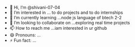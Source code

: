 - 👋 Hi, I’m @shivani-07-04
- 👀 I’m interested in ... to do projects and to do internships 
- 🌱 I’m currently learning ...node js language of btech 2-2
- 💞️ I’m looking to collaborate on ...exploring real time projects 
- 📫 How to reach me ...iam interested in ur github
- 😄 Pronouns: ...
- ⚡ Fun fact: ...

<!---
shivani-07-04/shivani-07-04 is a ✨ special ✨ repository because its `README.md` (this file) appears on your GitHub profile.
You can click the Preview link to take a look at your changes.
--->
